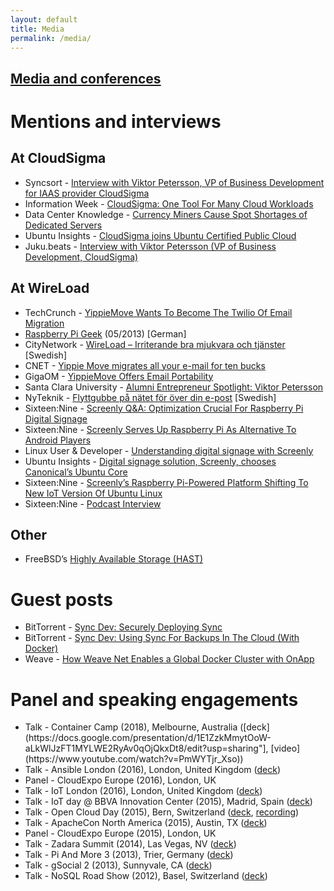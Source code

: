 ```yaml
---
layout: default
title: Media
permalink: /media/
---
```

<div class="copy">
  <a href=""><h2 class="post-title">Media and conferences</h2></a>
  <h1>Mentions and interviews</h1>
  <h2>At CloudSigma</h2>
  <ul>
    <li>Syncsort - <a href="http://t.umblr.com/redirect?z=http%3A%2F%2Fblog.syncsort.com%2F2015%2F01%2Finterview-viktor-petersson-vp-business-development-iaas-provider-cloudsigma%2F&amp;t=MTljY2M0MzM2ZTc3ZTQ1Y2FhNmFkMzIxYTIxM2Q1NDVkZjM0M2IzMyxUbU4zdWpESg%3D%3D&amp;p=&amp;m=0">Interview with Viktor Petersson, VP of Business Development for IAAS provider CloudSigma</a>
    </li>
    <li>Information Week - <a href="http://t.umblr.com/redirect?z=http%3A%2F%2Fwww.informationweek.com%2Fcloud%2Fcloud-storage%2Fcloudsigma-one-tool-for-many-cloud-workloads%2Fd%2Fd-id%2F1114055&amp;t=ZDc1MGM3M2Q4NmEwZTkxMzU2NDliYTIzMTE0NjdhOTA4YmNjYTNjMCxUbU4zdWpESg%3D%3D&amp;p=&amp;m=0">CloudSigma: One Tool For Many Cloud Workloads</a>
    </li>
    <li>Data Center Knowledge - <a href="http://t.umblr.com/redirect?z=http%3A%2F%2Fwww.datacenterknowledge.com%2Farchives%2F2013%2F12%2F17%2Fcurrency-miners-cause-spot-shortages-dedicated-servers%2F&amp;t=MTY3MDE2NDc3OTg1NWRhZjA4MjEwMzc4YjhiMTA4MjAyYThiNzdlYixUbU4zdWpESg%3D%3D&amp;p=&amp;m=0">Currency Miners Cause Spot Shortages of Dedicated Servers</a>
    </li>
    <li>Ubuntu Insights - <a href="http://t.umblr.com/redirect?z=https%3A%2F%2Finsights.ubuntu.com%2F2014%2F10%2F15%2Fcloudsigma-joins-ubuntu-certified-public-cloud%2F&amp;t=YzViYTQ1NWNlYzIwZTg2YmQwMWQyZjFjMjI3MDA2OGFlNTQ2YmVjNCxUbU4zdWpESg%3D%3D&amp;p=&amp;m=0">CloudSigma joins Ubuntu Certified Public Cloud</a>
    </li>
    <li>Juku.beats - <a href="http://t.umblr.com/redirect?z=http%3A%2F%2Fjukubeats.podbean.com%2Fe%2Finterview-with-viktor-petersson-vp-of-business-development-cloud-sigma%2F&amp;t=MWU5YTJmMzMwNTZjZmZiMTllM2ZlNDUzMTY3MjU4ODAyMTBkY2E2MSxUbU4zdWpESg%3D%3D&amp;p=&amp;m=0">Interview with Viktor Petersson (VP of Business Development, CloudSigma)</a>
    </li>
  </ul>
  <h2>At WireLoad</h2>
  <ul>
    <li>TechCrunch - <a href="http://t.umblr.com/redirect?z=http%3A%2F%2Ftechcrunch.com%2F2012%2F02%2F07%2Fyippiemove-wants-to-become-the-twilio-of-email-migration%2F&amp;t=ZGI1YzA0MzViMDY5ODY1ZTc0OWZjODliODQyYzQ1YzUxODYyNjI5MixUbU4zdWpESg%3D%3D&amp;p=&amp;m=0">YippieMove Wants To Become The Twilio Of Email Migration</a>
    </li>
    <li><a href="http://t.umblr.com/redirect?z=http%3A%2F%2Fshop.linux-magazin.de%2Fmedia%2FMuster-PDF%2FRPG_05-2013_DigiSub.pdf&amp;t=ZDZjYTg2M2RlYTdiM2VhYWFiMTEwYzVjNmMzNWY3MGI0YzZhYmU0NyxUbU4zdWpESg%3D%3D&amp;p=&amp;m=0">Raspberry Pi Geek</a> (05/2013) [German]</li>
    <li>CityNetwork - <a href="http://t.umblr.com/redirect?z=https%3A%2F%2Fwww.citynetwork.se%2Fkunder%2Fwireload-irriterande-bra-mjukvara-och-tjanster%2F&amp;t=NzZmYTE5ODJhOGNiNTcyYTk5NDllM2YyNzBiZjZhNmZiNDBlOGQzYSxUbU4zdWpESg%3D%3D&amp;p=&amp;m=0">WireLoad – Irriterande bra mjukvara och tjänster</a> [Swedish]</li>
    <li>CNET - <a href="http://t.umblr.com/redirect?z=http%3A%2F%2Fwww.cnet.com%2Fnews%2Fyippie-move-migrates-all-your-e-mail-for-ten-bucks%2F&amp;t=MmI2OTRlM2Q5ZDQ5MmJiZWVmNmIxMjhlMDU5ZDBlYjhhNGIzZjExZSxUbU4zdWpESg%3D%3D&amp;p=&amp;m=0">Yippie Move migrates all your e-mail for ten bucks</a>
    </li>
    <li>GigaOM - <a href="http://t.umblr.com/redirect?z=https%3A%2F%2Fgigaom.com%2F2008%2F08%2F14%2Fyippiemove-email-portability%2F&amp;t=YTcwNWQ5ODcwZThlOGNiZWZhNjM1NDZhMzM5ODljY2ZjMjVhMDVkNyxUbU4zdWpESg%3D%3D&amp;p=&amp;m=0">YippieMove Offers Email Portability</a>
    </li>
    <li>Santa Clara University - <a href="http://t.umblr.com/redirect?z=http%3A%2F%2Fwww.scu.edu%2Fbusiness%2Fcie%2Falumni_and_friends%2FViktor-Petersson.cfm&amp;t=NjA1MWQ2YmZkMDVjYzA3NjJhYjBjZmQ3MzQxMTM3YjhkNTEwNmUyMixUbU4zdWpESg%3D%3D&amp;p=&amp;m=0">Alumni Entrepreneur Spotlight: Viktor Petersson</a>
    </li>
    <li>NyTeknik - <a href="http://t.umblr.com/redirect?z=http%3A%2F%2Fwww.nyteknik.se%2Fnyheter%2Fit_telekom%2Finternet%2Farticle264908.ece&amp;t=MWRmZjI1ZTJjZDg5ZDZhZDBhNTZkNTA4MTBiOWRjOGMyODY3NTE5NCxUbU4zdWpESg%3D%3D&amp;p=&amp;m=0">Flyttgubbe på nätet för över din e-post</a> [Swedish]</li>
    <li>Sixteen:Nine - <a href="http://t.umblr.com/redirect?z=http%3A%2F%2Fwww.sixteen-nine.net%2F2014%2F03%2F24%2Fscreenly-qa-optimization-crucial-raspberry-pi-digital-signage%2F&amp;t=N2UzODIxYmIwNTdjMWVjMWEzZTg3ZmJjNzA5ZWQ0Yzk5YTM5YjAzZCxUbU4zdWpESg%3D%3D&amp;p=&amp;m=0">Screenly Q&amp;A: Optimization Crucial For Raspberry Pi Digital Signage</a>
    </li>
    <li>Sixteen:Nine - <a href="http://t.umblr.com/redirect?z=http%3A%2F%2Fwww.sixteen-nine.net%2F2013%2F05%2F03%2Fscreenly-serves-raspberry-pi-alternative-android-players%2F&amp;t=ZGJiMmNkYzJhM2IwNDg2M2NmMmY5MDlmN2EzM2I0MTA4MTVkYjYzZixUbU4zdWpESg%3D%3D&amp;p=&amp;m=0">Screenly Serves Up Raspberry Pi As Alternative To Android Players</a>
    </li>
    <li>Linux User &amp; Developer - <a href="http://t.umblr.com/redirect?z=http%3A%2F%2Fwww.linuxuser.co.uk%2Fnews%2Funderstanding-digital-signage-with-screenly&amp;t=MDkxZjg5MWY2ODYzZmQ5ODFjNmNlNjkwYjAzODJkZTg4YzhmNGI4ZCxUbU4zdWpESg%3D%3D&amp;p=&amp;m=0">Understanding digital signage with Screenly</a>
    </li>
    <li>Ubuntu Insights - <a href="http://t.umblr.com/redirect?z=https%3A%2F%2Finsights.ubuntu.com%2F2016%2F05%2F18%2Fdigital-signage-solution-screenly-chooses-canonicals-ubuntu-core%2F&amp;t=ZjZmN2MyOWE4ODcyNmFlOTdkMzk0Y2YyZTg5OGIzMDUzNjNlYWQwMixUbU4zdWpESg%3D%3D&amp;p=&amp;m=0">Digital signage solution, Screenly, chooses Canonical’s Ubuntu Core</a>
    </li>
    <li>Sixteen:Nine - <a href="http://t.umblr.com/redirect?z=http%3A%2F%2Fwww.sixteen-nine.net%2F2016%2F05%2F18%2Fscreenlys-raspberry-pi-powered-platform-shifting-to-new-iot-version-of-ubuntu-linux%2F&amp;t=OTJjNjcwMjZkY2ViODA1NzkzMGVmMmU4YWI0NzNmNzdkMTJiOWI4NixUbU4zdWpESg%3D%3D&amp;p=&amp;m=0">Screenly’s Raspberry Pi-Powered Platform Shifting To New IoT Version Of Ubuntu Linux</a>
    </li>
    <li>Sixteen:Nine - <a href="http://t.umblr.com/redirect?z=http%3A%2F%2Fsixteennine.podbean.com%2Fe%2Fviktor-petersson-screenly%2F&amp;t=NThjYjViZTViY2Q2ZWE0YmM5NzM1ODQ2ZmQyZjM0NjMyMzM2ODBmNSxUbU4zdWpESg%3D%3D&amp;p=&amp;m=0">Podcast Interview</a>
    </li>
  </ul>
  <h2>Other</h2>
  <ul>
    <li>FreeBSD’s <a href="http://t.umblr.com/redirect?z=https%3A%2F%2Fwww.freebsd.org%2Fdoc%2Fen%2Fbooks%2Fhandbook%2Fdisks-hast.html&amp;t=ZGJkMTIwYzZkMDRkNjVjMjNkZjc5ZWFjY2Q0MTE5NzcxMzE1ZDQxMSxUbU4zdWpESg%3D%3D&amp;p=&amp;m=0">Highly Available Storage (HAST)</a>
    </li>
  </ul>
  <h1>Guest posts</h1>
  <ul>
    <li>BitTorrent - <a href="http://t.umblr.com/redirect?z=http%3A%2F%2Fblog.bittorrent.com%2F2014%2F12%2F18%2Fsync-dev-securely-deploying-sync%2F&amp;t=MzkyZmYyNWUyMjJkMzYyOGE3MDc4YmExYTM0NTZlZDMxYmVkYzNhZixUbU4zdWpESg%3D%3D&amp;p=&amp;m=0">Sync Dev: Securely Deploying Sync</a>
    </li>
    <li>BitTorrent - <a href="http://t.umblr.com/redirect?z=http%3A%2F%2Fblog.bittorrent.com%2F2014%2F07%2F17%2Fsync-dev-using-sync-for-backups-in-the-cloud-with-docker%2F&amp;t=MjUxOTNhNjVjNzYyZjAwMTAzN2ZhMTM5MmEyN2FjZGMzNGI0ZmQwZixUbU4zdWpESg%3D%3D&amp;p=&amp;m=0">Sync Dev: Using Sync For Backups In The Cloud (With Docker)</a>
    </li>
    <li>Weave - <a href="http://t.umblr.com/redirect?z=http%3A%2F%2FHow%2520Weave%2520Net%2520Enables%2520a%2520Global%2520Docker%2520Cluster%2520with%2520OnApp&amp;t=ZDA5YmNkZDdhODk4NDBhNDkwMDE5MmJjZjM1NWU4NjlmYWY5MTNlMSxUbU4zdWpESg%3D%3D&amp;p=&amp;m=0">How Weave Net Enables a Global Docker Cluster with OnApp</a>
    </li>
  </ul>
  <h1>Panel and speaking engagements</h1>
  <ul>
    <li>Talk - Container Camp (2018), Melbourne, Australia ([deck](https://docs.google.com/presentation/d/1E1ZzkMmytOoW-aLkWlJzFT1MYLWE2RyAv0qOjQkxDt8/edit?usp=sharing"], [video](https://www.youtube.com/watch?v=PmWYTjr_Xso))</li>
    <li>Talk - Ansible London (2016), London, United Kingdom (<a href="http://t.umblr.com/redirect?z=https%3A%2F%2Fspeakerdeck.com%2Fvpetersson%2Fprovisioner-at-ansible-london&amp;t=OGMxYzFkYmZkN2Y2YjRlZmJiNTE5OTNjODA0N2VkY2JkYTE4MDU1OCxUbU4zdWpESg%3D%3D&amp;p=&amp;m=0">deck</a>)</li>
    <li>Panel - CloudExpo Europe (2016), London, UK</li>
    <li>Talk - IoT London (2016), London, United Kingdom (<a href="http://t.umblr.com/redirect?z=https%3A%2F%2Fspeakerdeck.com%2Fvpetersson%2Fscreenly-at-iot-london&amp;t=MDYzNzZmYTEyNzYwYzMxMWQwODZkMjY3ODNlY2E4NDE2MTJmOTFkYixUbU4zdWpESg%3D%3D&amp;p=&amp;m=0">deck</a>)</li>
    <li>Talk - IoT day @ BBVA Innovation Center (2015), Madrid, Spain (<a href="http://t.umblr.com/redirect?z=https%3A%2F%2Fspeakerdeck.com%2Fvpetersson%2Fiot-use-case-screenly&amp;t=NWU4NzNjZTI0NDY3OTE2OTk0ZTg3OWJlZDM5YTJjMmZjNzY5MjNkMixUbU4zdWpESg%3D%3D&amp;p=&amp;m=0">deck</a>)</li>
    <li>Talk - Open Cloud Day (2015), Bern, Switzerland (<a href="http://t.umblr.com/redirect?z=https%3A%2F%2Fspeakerdeck.com%2Fvpetersson%2Fserver-evolution-from-mainframes-to-containers-and-paas&amp;t=YjEyMmU5NTUyZjNkYzYxZWFiOWExODc0YzNhZDhmMWIyZjc0MTgxZixUbU4zdWpESg%3D%3D&amp;p=&amp;m=0">deck</a>, <a href="http://t.umblr.com/redirect?z=https%3A%2F%2Fwww.youtube.com%2Fwatch%3Fv%3DpHdc3f98Kxs%26index%3D11%26list%3DPLofS3lNZckseu0v_CP4XjgDUQxRKfF6gA&amp;t=MDFmMmFlMzNiZWJmMmZkZGYxZDkxMDQ1ZDI3NTQ4MzhmNzI2MmJkMSxUbU4zdWpESg%3D%3D&amp;p=&amp;m=0">recording</a>) </li>
    <li>Talk - ApacheCon North America (2015), Austin, TX (<a href="http://t.umblr.com/redirect?z=https%3A%2F%2Fspeakerdeck.com%2Fvpetersson%2Fan-introduction-to-cgroups-and-cgroupspy&amp;t=OWMxMzg4NTI5ZmY2MjNjNzk5ZjJhYzRjMzMyMzdiMjdhNDc5MjIzOSxUbU4zdWpESg%3D%3D&amp;p=&amp;m=0">deck</a>)</li>
    <li>Panel - CloudExpo Europe (2015), London, UK</li>
    <li>Talk - Zadara Summit (2014), Las Vegas, NV (<a href="http://t.umblr.com/redirect?z=https%3A%2F%2Fspeakerdeck.com%2Fvpetersson%2Fcloudsigma-zadara-summit&amp;t=ZjI1NTA2N2MxYTUyYTNkMmI3NTY1ZDkwNjhmODJmMTYzMjFmNDQyYixUbU4zdWpESg%3D%3D&amp;p=&amp;m=0">deck</a>)</li>
    <li>Talk - Pi And More 3 (2013), Trier, Germany (<a href="http://t.umblr.com/redirect?z=https%3A%2F%2Fspeakerdeck.com%2Fvpetersson%2Fscreenly-at-pi-and-more-3&amp;t=OTViMjNkNzkxZmVjNmNkNzllOTU1NmU2MTM1ZTJlNDIyZDRmMDkyMSxUbU4zdWpESg%3D%3D&amp;p=&amp;m=0">deck</a>)</li>
    <li>Talk - gSocial 2 (2013), Sunnyvale, CA (<a href="http://t.umblr.com/redirect?z=https%3A%2F%2Fspeakerdeck.com%2Fvpetersson%2Femail-migration-best-practices&amp;t=YmM2YWIwNGYyYTdiYTcyYmFiZmUzMDBiMWRmZWEzODhiOTMyOGM2ZSxUbU4zdWpESg%3D%3D&amp;p=&amp;m=0">deck</a>)</li>
    <li>Talk - NoSQL Road Show (2012), Basel, Switzerland (<a href="http://t.umblr.com/redirect?z=https%3A%2F%2Fspeakerdeck.com%2Fvpetersson%2Fmongodbs-replica-sets-painless-scaling-and-high-availability-ha&amp;t=Nzg0OWFhMzllMTc1MmE5ZDM1NTFlMDA5NDBmNzcyZjg2YTE4ZWYxOCxUbU4zdWpESg%3D%3D&amp;p=&amp;m=0">deck</a>)</li>
  </ul>
</div>
